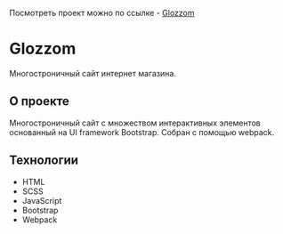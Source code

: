 Посмотреть проект можно по ссылке - [Glozzom](https://ashenfox.github.io/glozzom/)

# Glozzom

Многостроничный сайт интернет магазина.

## О проекте

Многостроничный сайт с множеством интерактивных элементов основанный на UI framework Bootstrap. Собран с помощью webpack.

## Технологии

- HTML
- SCSS
- JavaScript
- Bootstrap
- Webpack
